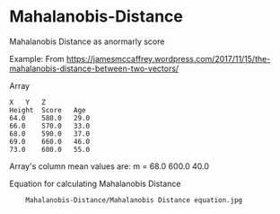 # Mahalanobis-Distance
Mahalanobis Distance as anormarly score

Example:
From https://jamesmccaffrey.wordpress.com/2017/11/15/the-mahalanobis-distance-between-two-vectors/

Array

	X	Y	Z
	Height	Score	Age
	64.0	580.0	29.0
	66.0	570.0	33.0
	68.0	590.0	37.0
	69.0	660.0	46.0
	73.0	600.0	55.0

Array's column mean values are:
m =	68.0	600.0	40.0

Equation for calculating Mahalanobis Distance

        Mahalanobis-Distance/Mahalanobis Distance equation.jpg
      
